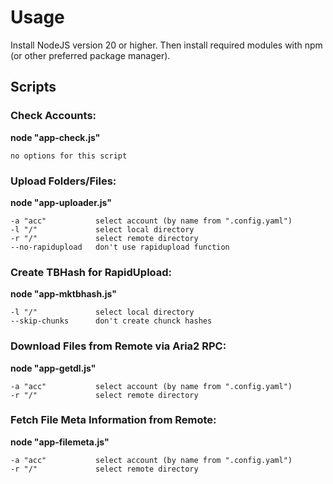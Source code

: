 # Usage
Install NodeJS version 20 or higher. Then install required modules with npm (or other preferred package manager).

## Scripts

### Check Accounts:
**node "app-check.js"**
```
no options for this script
```
### Upload Folders/Files:
**node "app-uploader.js" <options>**
```
-a "acc"           select account (by name from ".config.yaml")
-l "/"             select local directory
-r "/"             select remote directory
--no-rapidupload   don't use rapidupload function
```
### Create TBHash for RapidUpload:
**node "app-mktbhash.js" <options>**
```
-l "/"             select local directory
--skip-chunks      don't create chunck hashes
```
### Download Files from Remote via Aria2 RPC:
**node "app-getdl.js" <options>**
```
-a "acc"           select account (by name from ".config.yaml")
-r "/"             select remote directory
```
### Fetch File Meta Information from Remote:
**node "app-filemeta.js" <options>**
```
-a "acc"           select account (by name from ".config.yaml")
-r "/"             select remote directory
```